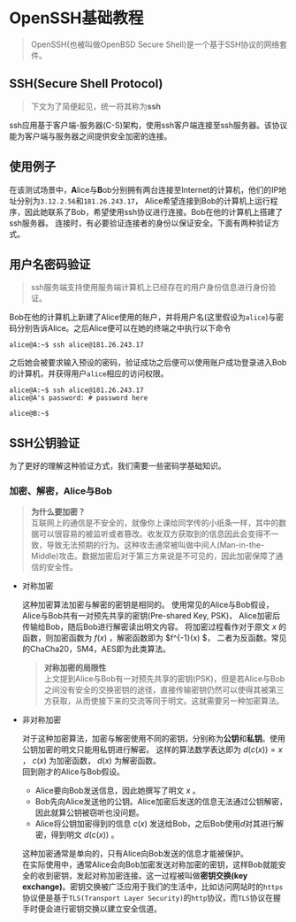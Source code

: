 # OpenSSH基础教程
> OpenSSH(也被叫做OpenBSD Secure Shell)是一个基于SSH协议的网络套件。

## SSH(Secure Shell Protocol)
>下文为了简便起见，统一将其称为**ssh**

ssh应用基于客户端-服务器(C-S)架构，使用ssh客户端连接至ssh服务器。该协议能为客户端与服务器之间提供安全加密的连接。
## 使用例子
在该测试场景中，**A**lice与**B**ob分别拥有两台连接至Internet的计算机，他们的IP地址分别为`3.12.2.56`和`181.26.243.17`，
Alice希望连接到Bob的计算机上运行程序，因此她联系了Bob，希望使用ssh协议进行连接。Bob在他的计算机上搭建了ssh服务器。
连接时，有必要验证连接者的身份以保证安全。下面有两种验证方式。
## 用户名密码验证
> ssh服务端支持使用服务端计算机上已经存在的用户身份信息进行身份验证。

Bob在他的计算机上新建了Alice使用的账户，并将用户名(这里假设为`alice`)与密码分别告诉Alice。之后Alice便可以在她的终端之中执行以下命令
~~~
alice@A:~$ ssh alice@181.26.243.17
~~~
之后她会被要求输入预设的密码，验证成功之后便可以使用账户成功登录进入Bob的计算机，并获得用户`alice`相应的访问权限。
~~~
alice@A:~$ ssh alice@181.26.243.17
alice@A's password: # password here

alice@B:~$
~~~

## SSH公钥验证
为了更好的理解这种验证方式，我们需要一些密码学基础知识。
### 加密、解密，Alice与Bob
> **为什么要加密？**\
> 互联网上的通信是不安全的，就像你上课给同学传的小纸条一样，其中的数据可以很容易的被监听或者篡改。收发双方获取到的信息因此会变得不一致，导致无法预期的行为。这种攻击通常被叫做中间人(Man-in-the-Middle)攻击。数据加密后对于第三方来说是不可见的，因此加密保障了通信的安全性。

* 对称加密

    这种加密算法加密与解密的密钥是相同的。
    使用常见的Alice与Bob假设，Alice与Bob共有一对预先共享的密钥(Pre-shared Key, PSK)，
    Alice加密后传输给Bob，随后Bob进行解密读出明文内容。
    将加密过程看作对于原文 $x$ 的函数，则加密函数为 $f(x)$ ，解密函数即为 $f^{-1}(x) $，
    二者为反函数。常见的ChaCha20，SM4，AES即为此类算法。
    > **对称加密的局限性**\
    > 上文提到Alice与Bob有一对预先共享的密钥(PSK)，但是若Alice与Bob之间没有安全的交换密钥的途径，直接传输密钥仍然可以使得其被第三方获取，从而使接下来的交流等同于明文。这就需要另一种加密算法。
* 非对称加密

    对于这种加密算法，加密与解密使用不同的密钥，分别称为**公钥**和**私钥**。使用公钥加密的明文只能用私钥进行解密。
    这样的算法数学表达即为 $d(c(x))=x$ ， $c(x)$ 为加密函数， $d(x)$ 为解密函数。\
    回到刚才的Alice与Bob假设。
    * Alice要向Bob发送信息，因此她撰写了明文 $x$ 。
    * Bob先向Alice发送他的公钥。Alice加密后发送的信息无法通过公钥解密，因此就算公钥被窃听也没问题。
    * Alice将公钥加密得到的信息 $c(x)$ 发送给Bob，之后Bob使用$d$对其进行解密，得到明文 $d(c(x))$ 。

    这种加密通常是单向的，只有Alice向Bob发送的信息才能被保护。\
    在实际使用中，通常Alice会向Bob加密发送对称加密的密钥，这样Bob就能安全的收到密钥，发起对称加密连接。这一过程被叫做**密钥交换(key exchange)**。密钥交换被广泛应用于我们的生活中，比如访问网站时的`https`协议便是基于`TLS(Transport Layer Security)`的`http`协议，而`TLS`协议在握手时便会进行密钥交换以建立安全信道。


